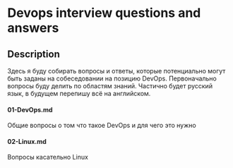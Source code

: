 # Devops interview questions and answers

## Description
Здесь я буду собирать вопросы и ответы, которые потенциально могут быть заданы на собеседовании на позицию DevOps.
Первоначально вопросы буду делить по областям знаний.
Частично будет русский язык, в будущем перепишу всё на английском. 

#### 01-DevOps.md

Общие вопросы о том что такое DevOps и для чего это нужно

#### 02-Linux.md

Вопросы касательно Linux

